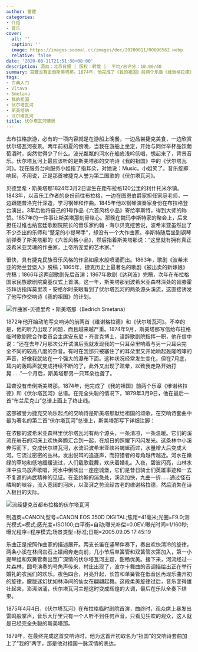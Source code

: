 ```yaml
---
author: 雷健
categories:
- 介绍
- 音乐
cover:
  alt: ''
  caption: ''
  image: https://images.soomal.cc/images/doc/20200811/00090562.webp
  relative: false
date: '2020-08-11T21:51:38+08:00'
description: 源自：北京日报 | 版权：转载 |  平均/总评分：10.00/40
summary: 耳聋没有击倒斯美塔那。1874年，他完成了《我的祖国》前两个乐章《维谢格拉德》和《伏尔塔瓦河》总谱。在完全失聪的情况下，1879年3月9日，他在最后一首“布兰尼克山”总谱上画上了终止线。这部被誉为捷克交响乐起点的交响诗是斯美塔那献给祖国的颂歌……
tags:
- 古典入门
- Vltava
- Smetana
- 我的祖国
- 伏尔塔瓦河
- 斯美塔纳
- 沃尔塔瓦河
title: 伏尔塔瓦河情思
---
```


去布拉格旅游，必有的一项内容就是在游船上晚餐，一边品尝捷克美食，一边欣赏伏尔塔瓦河夜景。两年前初夏的傍晚，当我在游船上坐定，开始与同伴举杯品饮葡萄酒时，突然觉得少了什么。波光粼粼的河水在船底浅吟低唱，想起来了，背景音乐。伏尔塔瓦河上最应该听的是斯美塔那的交响诗《我的祖国》中的《伏尔塔瓦河》。我在服务台向服务小姐指了指耳朵，对她说：Music。小姐笑了。音乐旋即响起，不用说，正是那首被捷克人誉为第二国歌的《伏尔塔瓦河》。

贝德里希・斯美塔那1824年3月2日诞生在距布拉格120公里的利什托米尔镇。1843年，以音乐工作者的身份前往布拉格，一边在图恩伯爵家担任家庭老师，一边跟随普洛克什深造，学习钢琴和作曲。1845年他以钢琴演奏家身份在布拉格登台演出。3年后他将自己的1号作品《六首风格小品》寄给李斯特，得到大师的称赞。1857年的一件事让斯美塔那刻骨铭心。那晚在魏玛李斯特家的聚会上，后来担任过维也纳宫廷歌剧院院长的音乐家约翰・海尔贝克挖苦说，波希米亚虽然出了不少杰出的乐师和“蹩足的小提琴手”，却没有一个大作曲家。李斯特随后坐到钢琴前弹奏了斯美塔那的《六首风格小品》，然后指着斯美塔那说：“这里就有拥有真正波希米亚灵魂的作曲家，上帝所宠爱的艺术家。”

很快，具有捷克民族音乐风格的作品如泉水般喷涌而出。1863年，歌剧《波希米亚的勃兰登堡人》脱稿；1865年，捷克历史上最著名的歌剧《被出卖的新嫁娘》完稿；1866年这两部歌剧先后首演；1867年歌剧《达利波》完稿，次年在布拉格国家民族歌剧院奠基仪式上首演。这一年，斯美塔那到波希米亚森林深处的胥滕霍芬拜访指挥莫里茨・安格尔时亲眼看到了伏尔塔瓦河的两条源头溪流，这直接诱发了他写作交响诗《我的祖国》的计划。

![作曲家-贝德里希・斯美塔那（Bedrich Smetana）](https://images.soomal.cc/images/doc/20170315/00066856.webp)





1872年他开始动笔写交响诗的前两首《维谢格拉德》和《伏尔塔瓦河》。不幸的是，他的听力出现了问题，而且越来越严重。1874年9月，斯美塔那写信给布拉格临时歌剧院合作委员会主席安东尼・齐哲克博士，请辞歌剧院指挥一职，他在信中说：“还在去年7月那次公开试演后我就发现我的一只耳朵里响着与另一只耳朵完全不同的较高八度的杂音。有时在我那只被塞住了的耳朵里又开始响起轰隆咆哮的声音，好像我就站在一个强大的瀑布下面。这种状况经常发生变化，但在7月底，耳内的轰鸣声就变成持续不断的了，此外又出现了眩晕，以致我走路开始打晃……”一个月后，斯美塔那另一只耳朵也聋了。

耳聋没有击倒斯美塔那。1874年，他完成了《我的祖国》前两个乐章《维谢格拉德》和《伏尔塔瓦河》总谱。在完全失聪的情况下，1879年3月9日，他在最后一首“布兰尼克山”总谱上画上了终止线。

这部被誉为捷克交响乐起点的交响诗是斯美塔那献给祖国的颂歌，在交响诗套曲中最为著名的第二首“伏尔塔瓦河”总谱上，斯美塔那写下详细注脚：

在浓郁的波希米亚森林里伏尔塔瓦河有两个源头，一条清凉，一条温暖。它们的溪流在岩石的河床上欢快奔腾汇合到一起，在旭日的照耀下闪闪发光。这条林中小溪奔泻而下，变成伏尔塔瓦河，水流沿波希米亚峡谷蜿蜒而过，水量增大后变成大河。它流过密密的丛林，发出悦耳的追逐声，而狩猎者的号角越传越近。河水在嫩绿的草地和低地缓缓流过，人们载歌载舞，欢庆着婚礼。入夜，碧波闪亮，山林水泽中虫鸟放声歌唱，河水中倒映出一座座城堡，它们是昔日骑士们英雄事迹和一去不复返的尚武精神的见证。在圣约翰的湍急处，溪流加快，九曲一折……通过怪石嶙峋的峡谷，流入宽阔的河床，以澎湃之势流经古老的维谢格拉德，然后消失在诗人极目的天际。

![流经捷克首都布拉格的伏尔塔瓦河](https://images.soomal.cc/images/doc/20200811/00090561.webp)

制造商=CANON;型号=CANON EOS 350D DIGITAL;焦距=41毫米;光圈=F9.0;测光模式=模式;感光度=ISO100;白平衡=自动;曝光补偿=0.0EV;曝光时间=1/160秒;曝光程序=程序模式;场景类型=标准;日期=2005.09.05 17:45:19



乐曲正是按照作曲家的描述展开。两支长笛在竖琴伴奏下，奏出欢快清冷的旋律，两条小溪在林间岩石上嬉闹奔走向前，几小节后单簧管和双簧管次第加入，第一小提琴组和双簧管奏出宽广深情的伏尔塔瓦河主题，酣畅优美。接下来，河流经过一片森林，圆号演奏的号角声传来，村庄出现了，波尔卡舞曲的音调描绘出正在举行婚礼的农民们的欢乐。夜色四合，月亮升起，长笛和单簧管在低音区再现乐曲开初的旋律，朦胧迷幻犹如林泽间的仙女在翩翩起舞。这段柔美旋律过后，音乐变得雄壮起来，澎湃汹涌，伏尔塔瓦河主题这时变成辉煌的大调，最后在乐队全奏下结束。

1875年4月4日，《伏尔塔瓦河》在布拉格临时剧院首演，曲终时，观众席上暴发出雷鸣般掌声，音乐大厅里只有一个人听不到任何声音，只看见狂欢的观众，这人就是已经完全失聪的斯美塔那。

1879年，在最终完成这首交响诗时，他为这首开初取名为“祖国”的交响诗套曲加上了“我的”两字，那是他对祖国一脉深情的表达。